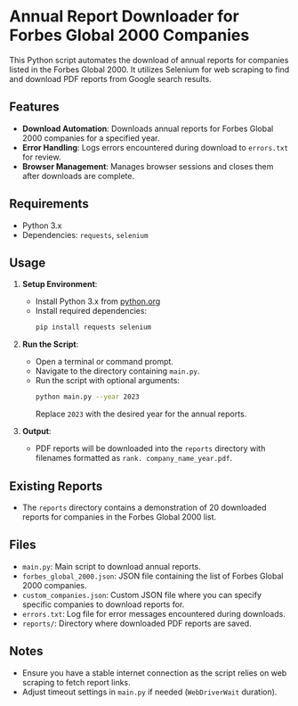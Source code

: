 # Annual Report Downloader for Forbes Global 2000 Companies

This Python script automates the download of annual reports for companies listed in the Forbes Global 2000. It utilizes Selenium for web scraping to find and download PDF reports from Google search results.

## Features

- **Download Automation**: Downloads annual reports for Forbes Global 2000 companies for a specified year.
- **Error Handling**: Logs errors encountered during download to `errors.txt` for review.
- **Browser Management**: Manages browser sessions and closes them after downloads are complete.

## Requirements

- Python 3.x
- Dependencies: `requests`, `selenium`

## Usage

1. **Setup Environment**:
   - Install Python 3.x from [python.org](https://www.python.org/downloads/)
   - Install required dependencies:
     ```bash
     pip install requests selenium
     ```

2. **Run the Script**:
   - Open a terminal or command prompt.
   - Navigate to the directory containing `main.py`.
   - Run the script with optional arguments:
     ```bash
     python main.py --year 2023
     ```
     Replace `2023` with the desired year for the annual reports.

3. **Output**:
   - PDF reports will be downloaded into the `reports` directory with filenames formatted as `rank. company_name_year.pdf`.

## Existing Reports

- The `reports` directory contains a demonstration of 20 downloaded reports for companies in the Forbes Global 2000 list.

## Files

- `main.py`: Main script to download annual reports.
- `forbes_global_2000.json`: JSON file containing the list of Forbes Global 2000 companies.
- `custom_companies.json`: Custom JSON file where you can specify specific companies to download reports for.
- `errors.txt`: Log file for error messages encountered during downloads.
- `reports/`: Directory where downloaded PDF reports are saved.

## Notes

- Ensure you have a stable internet connection as the script relies on web scraping to fetch report links.
- Adjust timeout settings in `main.py` if needed (`WebDriverWait` duration).
